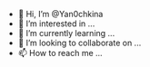 - 👋 Hi, I’m @Yan0chkina
- 👀 I’m interested in ...
- 🌱 I’m currently learning ...
- 💞️ I’m looking to collaborate on ...
- 📫 How to reach me ...

<!---
Yan0chkina/Yan0chkina is a ✨ special ✨ repository because its `README.md` (this file) appears on your GitHub profile.
You can click the Preview link to take a look at your changes.
--->
